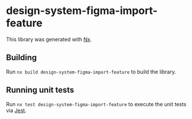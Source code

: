 # design-system-figma-import-feature

This library was generated with [Nx](https://nx.dev).

## Building

Run `nx build design-system-figma-import-feature` to build the library.

## Running unit tests

Run `nx test design-system-figma-import-feature` to execute the unit tests via [Jest](https://jestjs.io).
